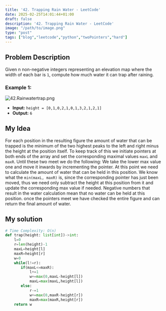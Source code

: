 ```yaml
---
title: '42. Trapping Rain Water - LeetCode'
date: 2025-02-25T14:01:44+01:00
draft: false
description: '42. Trapping Rain Water - LeetCode'
image: "/path/to/image.png"
type: "post"
tags: ["blog","leetcode","python","twoPointers","hard"]
---
```

## Problem Description

Given n non-negative integers representing an elevation map where the width of each bar is `1`, compute how much water it can trap after raining.
### Example 1:
![42.Rainwatertrap.png](/images/42.Rainwatertrap.png)

* **Input:** `height = [0,1,0,2,1,0,1,3,2,1,2,1]`
* **Output:** `6`


## My Idea

For each position in the resulting figure the amount of water that can be trapped is the minimum of the two highest peaks to the left and right minus the height at the position itself. To keep track of this we initiate pointers at both ends of the array and set the corresponding maximal values `maxL` and `maxR`. Until these two meet we do the following:
We take the lower max value one and move it inwards by incrementing the pointer. At this point we need to calculate the amount of water that can be held in this position. We know what the `min(maxL, maxR)` is, since the corresponding pointer has just been moved, thus we need only subtract the height at this position from it and update the corresponding max value if needed. Negative numbers that result in the water calculation mean that no water can be held at this position. once the pointers meet we have checked the entire figure and can return the final amount of water.

 ## My solution
```python
# Time Complexity: O(n)
def trap(height: list[int])->int:
    l=0
    r=len(height)-1
    maxL=height[l]
    maxR=height[r]
    w=0
    while(l!=r):
       if(maxL<=maxR):
           l+=1
           w+=max(0,maxL-height[l])
           maxL=max(maxL,height[l])
       else:
           r-=1
           w+=max(0,maxR-height[r])
           maxR=max(maxR,height[r])
    return w

```
